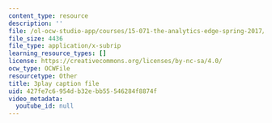 ```yaml
---
content_type: resource
description: ''
file: /ol-ocw-studio-app/courses/15-071-the-analytics-edge-spring-2017/427fe7c6954db32ebb55546284f8874f_Cks6Wn29TLg.srt
file_size: 4436
file_type: application/x-subrip
learning_resource_types: []
license: https://creativecommons.org/licenses/by-nc-sa/4.0/
ocw_type: OCWFile
resourcetype: Other
title: 3play caption file
uid: 427fe7c6-954d-b32e-bb55-546284f8874f
video_metadata:
  youtube_id: null
---
```

